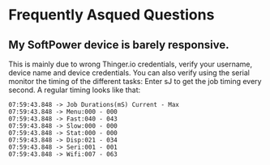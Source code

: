 # Frequently Asqued Questions

## My SoftPower device is barely responsive.
This is mainly due to wrong Thinger.io credentials, verify your username, device name and device credentials.
You can also verify using the serial monitor the timing of the different tasks:
Enter sJ to get the job timing every second. A regular timing looks like that:
```
07:59:43.848 -> Job Durations(mS) Current - Max
07:59:43.848 -> Menu:000 - 000 
07:59:43.848 -> Fast:040 - 043
07:59:43.848 -> Slow:000 - 000
07:59:43.848 -> Stat:000 - 000
07:59:43.848 -> Disp:021 - 034
07:59:43.848 -> Seri:001 - 001
07:59:43.848 -> Wifi:007 - 063
```

